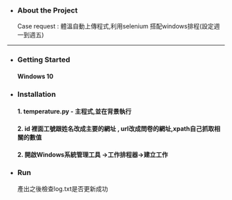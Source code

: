 ﻿* ### About the Project
	
	Case request : 體溫自動上傳程式,利用selenium 搭配windows排程(設定週一到週五) 
	
---
* ### Getting Started
	#### Windows 10

+ ### Installation
  	#### 1. temperature.py - 主程式,並在背景執行
	#### 2. id 裡面工號跟姓名改成主要的網址 , url改成問卷的網址,xpath自己抓取相關的數值
	#### 2. 開啟Windows系統管理工具 ->工作排程器->建立工作

	
* ### Run
	產出之後檢查log.txt是否更新成功

	



